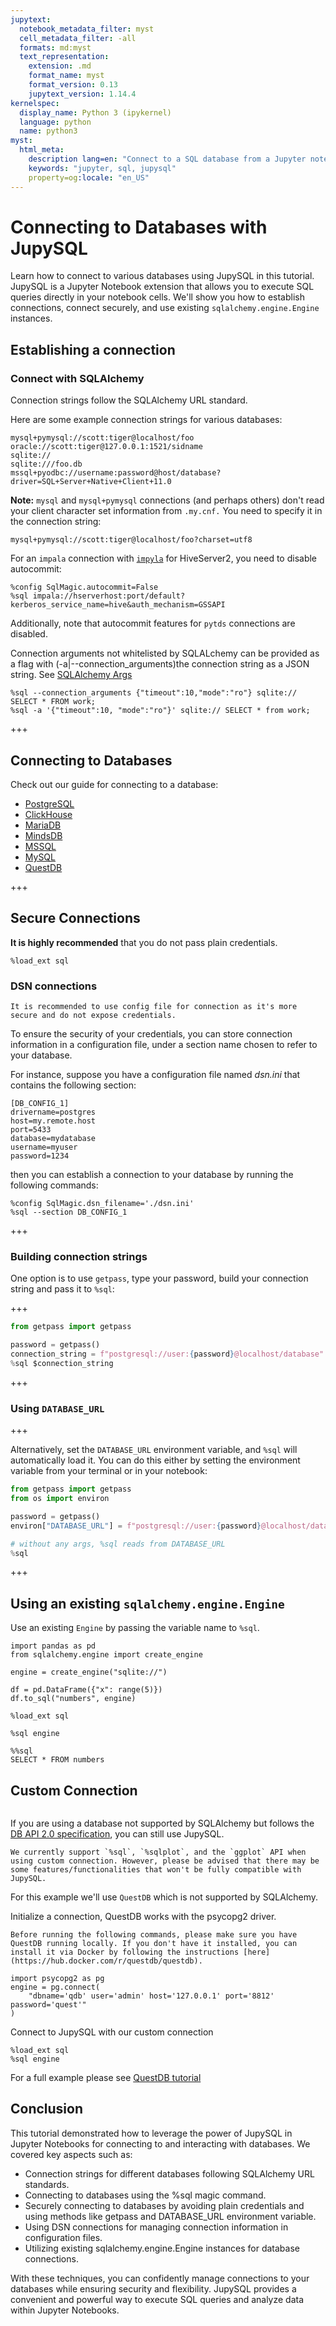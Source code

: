 ```yaml
---
jupytext:
  notebook_metadata_filter: myst
  cell_metadata_filter: -all
  formats: md:myst
  text_representation:
    extension: .md
    format_name: myst
    format_version: 0.13
    jupytext_version: 1.14.4
kernelspec:
  display_name: Python 3 (ipykernel)
  language: python
  name: python3
myst:
  html_meta:
    description lang=en: "Connect to a SQL database from a Jupyter notebook"
    keywords: "jupyter, sql, jupysql"
    property=og:locale: "en_US"
---
```


# Connecting to Databases with JupySQL

Learn how to connect to various databases using JupySQL in this tutorial. JupySQL is a Jupyter Notebook extension that allows you to execute SQL queries directly in your notebook cells. We'll show you how to establish connections, connect securely, and use existing `sqlalchemy.engine.Engine` instances.

## Establishing a connection 

### Connect with SQLAlchemy

Connection strings follow the SQLAlchemy URL standard. 

Here are some example connection strings for various databases:

```
mysql+pymysql://scott:tiger@localhost/foo
oracle://scott:tiger@127.0.0.1:1521/sidname
sqlite://
sqlite:///foo.db
mssql+pyodbc://username:password@host/database?driver=SQL+Server+Native+Client+11.0
```

**Note:** `mysql` and `mysql+pymysql` connections (and perhaps others) don't read your client character set information from `.my.cnf.` You need to specify it in the connection string:

```
mysql+pymysql://scott:tiger@localhost/foo?charset=utf8
```

For an `impala` connection with [`impyla`](https://github.com/cloudera/impyla) for HiveServer2, you need to disable autocommit:

```
%config SqlMagic.autocommit=False
%sql impala://hserverhost:port/default?kerberos_service_name=hive&auth_mechanism=GSSAPI
```

Additionally, note that autocommit features for `pytds` connections are disabled.

Connection arguments not whitelisted by SQLALchemy can be provided as
a flag with (-a|--connection_arguments)the connection string as a JSON string. See [SQLAlchemy Args](https://docs.sqlalchemy.org/en/13/core/engines.html#custom-dbapi-args)


```
%sql --connection_arguments {"timeout":10,"mode":"ro"} sqlite:// SELECT * FROM work;
%sql -a '{"timeout":10, "mode":"ro"}' sqlite:// SELECT * from work;
```

+++

## Connecting to Databases

Check out our guide for connecting to a database:

- [PostgreSQL](integrations/postgres-connect)
- [ClickHouse](integrations/clickhouse)
- [MariaDB](integrations/mariadb)
- [MindsDB](integrations/mindsdb)
- [MSSQL](integrations/mssql)
- [MySQL](integrations/mysql)
- [QuestDB](integrations/db-api)

+++

## Secure Connections


**It is highly recommended** that you do not pass plain credentials.

```{code-cell} ipython3
%load_ext sql
```

### DSN connections

```{tip} 
It is recommended to use config file for connection as it's more secure and do not expose credentials.
```

To ensure the security of your credentials, you can store connection information in a configuration file, under a section name chosen to  refer to your database.

For instance, suppose you have a configuration file named _dsn.ini_ that contains the following section:

```
[DB_CONFIG_1] 
drivername=postgres 
host=my.remote.host 
port=5433 
database=mydatabase 
username=myuser 
password=1234
```

then you can establish a connection to your database by running the following commands:

```
%config SqlMagic.dsn_filename='./dsn.ini'
%sql --section DB_CONFIG_1 
```

+++

### Building connection strings

One option is to use `getpass`, type your password, build your connection string and pass it to `%sql`:

+++

```python
from getpass import getpass

password = getpass()
connection_string = f"postgresql://user:{password}@localhost/database"
%sql $connection_string
```

+++

### Using `DATABASE_URL`

+++

Alternatively, set the `DATABASE_URL` environment variable, and `%sql` will automatically load it. You can do this either by setting the environment variable from your terminal or in your notebook:

```python
from getpass import getpass
from os import environ

password = getpass()
environ["DATABASE_URL"] = f"postgresql://user:{password}@localhost/database"
```

```python
# without any args, %sql reads from DATABASE_URL
%sql
```

+++

## Using an existing `sqlalchemy.engine.Engine`

Use an existing `Engine` by passing the variable name to `%sql`.

```{code-cell} ipython3
import pandas as pd
from sqlalchemy.engine import create_engine
```

```{code-cell} ipython3
engine = create_engine("sqlite://")
```

```{code-cell} ipython3
df = pd.DataFrame({"x": range(5)})
df.to_sql("numbers", engine)
```

```{code-cell} ipython3
%load_ext sql
```

```{code-cell} ipython3
%sql engine
```

```{code-cell} ipython3
%%sql
SELECT * FROM numbers
```

## Custom Connection

```{versionadded} 0.7.1
```

If you are using a database not supported by SQLAlchemy but follows the [DB API 2.0 specification](https://peps.python.org/pep-0249/), you can still use JupySQL.

```{note}
We currently support `%sql`, `%sqlplot`, and the `ggplot` API when using custom connection. However, please be advised that there may be some features/functionalities that won't be fully compatible with JupySQL.
```

For this example we'll use `QuestDB` which is not supported by SQLAlchemy.

Initialize a connection, QuestDB works with the psycopg2 driver.

```{note}
Before running the following commands, please make sure you have QuestDB running locally. If you don't have it installed, you can install it via Docker by following the instructions [here](https://hub.docker.com/r/questdb/questdb).
```

```
import psycopg2 as pg
engine = pg.connect(
    "dbname='qdb' user='admin' host='127.0.0.1' port='8812' password='quest'"
)
```

Connect to JupySQL with our custom connection

```
%load_ext sql
%sql engine
```

For a full example please see [QuestDB tutorial](integrations/db-api.ipynb)

## Conclusion

This tutorial demonstrated how to leverage the power of JupySQL in Jupyter Notebooks for connecting to and interacting with databases. We covered key aspects such as:

- Connection strings for different databases following SQLAlchemy URL standards.
- Connecting to databases using the %sql magic command.
- Securely connecting to databases by avoiding plain credentials and using methods like getpass and DATABASE_URL environment variable.
- Using DSN connections for managing connection information in configuration files.
- Utilizing existing sqlalchemy.engine.Engine instances for database connections.

With these techniques, you can confidently manage connections to your databases while ensuring security and flexibility. JupySQL provides a convenient and powerful way to execute SQL queries and analyze data within Jupyter Notebooks.
